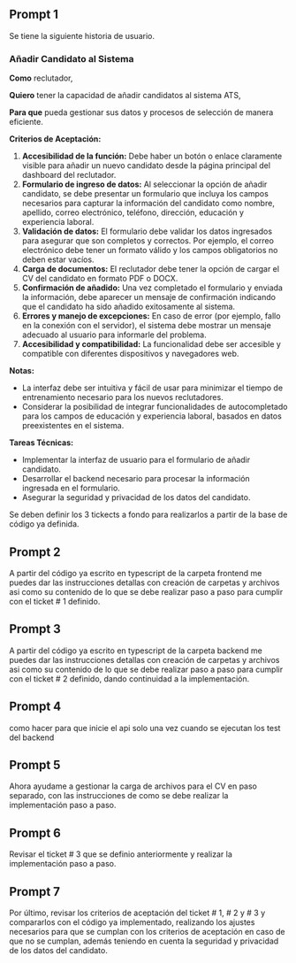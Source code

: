 ## Prompt 1

Se tiene la siguiente historia de usuario.

### **Añadir Candidato al Sistema**

**Como** reclutador,

**Quiero** tener la capacidad de añadir candidatos al sistema ATS,

**Para que** pueda gestionar sus datos y procesos de selección de manera eficiente.

**Criterios de Aceptación:**

1. **Accesibilidad de la función:** Debe haber un botón o enlace claramente visible para añadir un nuevo candidato desde la página principal del dashboard del reclutador.
2. **Formulario de ingreso de datos:** Al seleccionar la opción de añadir candidato, se debe presentar un formulario que incluya los campos necesarios para capturar la información del candidato como nombre, apellido, correo electrónico, teléfono, dirección, educación y experiencia laboral.
3. **Validación de datos:** El formulario debe validar los datos ingresados para asegurar que son completos y correctos. Por ejemplo, el correo electrónico debe tener un formato válido y los campos obligatorios no deben estar vacíos.
4. **Carga de documentos:** El reclutador debe tener la opción de cargar el CV del candidato en formato PDF o DOCX.
5. **Confirmación de añadido:** Una vez completado el formulario y enviada la información, debe aparecer un mensaje de confirmación indicando que el candidato ha sido añadido exitosamente al sistema.
6. **Errores y manejo de excepciones:** En caso de error (por ejemplo, fallo en la conexión con el servidor), el sistema debe mostrar un mensaje adecuado al usuario para informarle del problema.
7. **Accesibilidad y compatibilidad:** La funcionalidad debe ser accesible y compatible con diferentes dispositivos y navegadores web.

**Notas:**

- La interfaz debe ser intuitiva y fácil de usar para minimizar el tiempo de entrenamiento necesario para los nuevos reclutadores.
- Considerar la posibilidad de integrar funcionalidades de autocompletado para los campos de educación y experiencia laboral, basados en datos preexistentes en el sistema.

**Tareas Técnicas:**

- Implementar la interfaz de usuario para el formulario de añadir candidato.
- Desarrollar el backend necesario para procesar la información ingresada en el formulario.
- Asegurar la seguridad y privacidad de los datos del candidato.

Se deben definir los 3 tickects a fondo para realizarlos a partir de la base de código ya definida.

## Prompt 2

A partir del código ya escrito en typescript de la carpeta frontend me puedes dar las instrucciones detallas con creación de carpetas y archivos asi como su contenido de lo que se debe realizar paso a paso para cumplir con el ticket # 1 definido.

## Prompt 3
A partir del código ya escrito en typescript de la carpeta backend me puedes dar las instrucciones detallas con creación de carpetas y archivos asi como su contenido de lo que se debe realizar paso a paso para cumplir con el ticket # 2 definido, dando continuidad a la implementación.

## Prompt 4
como hacer para que inicie el api solo una vez cuando se ejecutan los test del backend

## Prompt 5
Ahora ayudame a gestionar la carga de archivos para el CV en paso separado, con las instrucciones de como se debe realizar la implementación paso a paso.

## Prompt 6
Revisar el ticket # 3 que se definio anteriormente y realizar la implementación paso a paso.

## Prompt 7
Por último, revisar los criterios de aceptación del ticket # 1, # 2 y # 3 y compararlos con el código ya implementado, realizando los ajustes necesarios para que se cumplan con los criterios de aceptación en caso de que no se cumplan, además teniendo en cuenta la seguridad y privacidad de los datos del candidato. 










